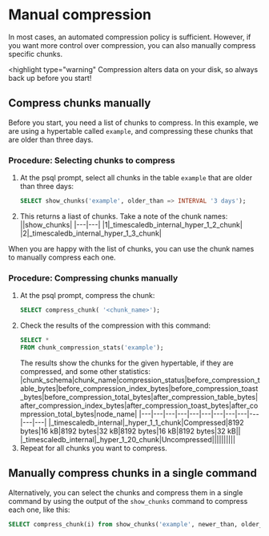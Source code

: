 # Manual compression
In most cases, an automated compression policy is sufficient. However, if you
want more control over compression, you can also manually compress specific
chunks.

<highlight type="warning"
Compression alters data on your disk, so always back up before you start!
</highlight>

## Compress chunks manually
Before you start, you need a list of chunks to compress. In this example, we are
using a hypertable called `example`, and compressing these chunks that are older
than three days.

### Procedure: Selecting chunks to compress
1.  At the psql prompt, select all chunks in the table `example` that are older
than three days:
    ```sql
    SELECT show_chunks('example', older_than => INTERVAL '3 days');
    ```
1.  This returns a liast of chunks. Take a note of the chunk names:
    ||show_chunks|
      |---|---|
      |1|_timescaledb_internal_hyper_1_2_chunk|
      |2|_timescaledb_internal_hyper_1_3_chunk|


When you are happy with the list of chunks, you can use the chunk names to manually compress each one.

### Procedure: Compressing chunks manually
1.  At the psql prompt, compress the chunk:
    ```sql
    SELECT compress_chunk( '<chunk_name>');
    ```
1.  Check the results of the compression with this command:
    ```sql
    SELECT *
    FROM chunk_compression_stats('example');
    ```
    The results show the chunks for the given hypertable, if they are compressed, and some other statistics:
    |chunk_schema|chunk_name|compression_status|before_compression_table_bytes|before_compression_index_bytes|before_compression_toast_bytes|before_compression_total_bytes|after_compression_table_bytes|after_compression_index_bytes|after_compression_toast_bytes|after_compression_total_bytes|node_name|
    |---|---|---|---|---|---|---|---|---|---|---|---|
    |_timescaledb_internal|_hyper_1_1_chunk|Compressed|8192 bytes|16 kB|8192 bytes|32 kB|8192 bytes|16 kB|8192 bytes|32 kB||
    |_timescaledb_internal|_hyper_1_20_chunk|Uncompressed||||||||||
1.  Repeat for all chunks you want to compress.

## Manually compress chunks in a single command
Alternatively, you can select the chunks and compress them in a single command
by using the output of the `show_chunks` command to compress each one, like
this:

```sql
SELECT compress_chunk(i) from show_chunks('example', newer_than, older_than) i;
```
